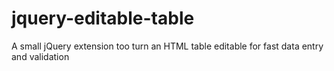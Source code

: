 # jquery-editable-table
A small jQuery extension too turn an HTML table editable for fast data entry and validation

